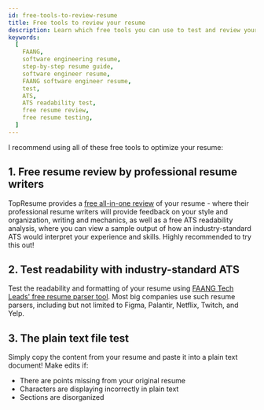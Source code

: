 ```yaml
---
id: free-tools-to-review-resume
title: Free tools to review your resume
description: Learn which free tools you can use to test and review your software engineering resume for FAANG
keywords:
  [
    FAANG,
    software engineering resume,
    step-by-step resume guide,
    software engineer resume,
    FAANG software engineer resume,
    test,
    ATS,
    ATS readability test,
    free resume review,
    free resume testing,
  ]
---
```


I recommend using all of these free tools to optimize your resume:

## 1. Free resume review by professional resume writers

TopResume provides a [free all-in-one review](https://tidd.ly/3GxVIs9) of your resume - where their professional resume writers will provide feedback on your style and organization, writing and mechanics, as well as a free ATS readability analysis, where you can view a sample output of how an industry-standard ATS would interpret your experience and skills. Highly recommended to try this out!

## 2. Test readability with industry-standard ATS

Test the readability and formatting of your resume using [FAANG Tech Leads' free resume parser tool](https://www.faangtechleads.com/resume/check?utm_source=techinterviewhandbook&utm_medium=referral&utm_content=resume_parser&aff=1e80c401fe7e2). Most big companies use such resume parsers, including but not limited to Figma, Palantir, Netflix, Twitch, and Yelp.

## 3. The plain text file test

Simply copy the content from your resume and paste it into a plain text document! Make edits if:

- There are points missing from your original resume
- Characters are displaying incorrectly in plain text
- Sections are disorganized
